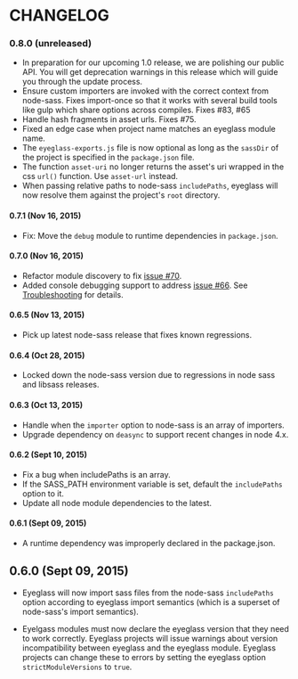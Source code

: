 # CHANGELOG

### 0.8.0 (unreleased)

* In preparation for our upcoming 1.0 release, we are polishing our
  public API.  You will get deprecation warnings in this release which
  will guide you through the update process.
* Ensure custom importers are invoked with the correct context from
  node-sass. Fixes import-once so that it works with several build tools
  like gulp which share options across compiles. Fixes #83, #65
* Handle hash fragments in asset urls. Fixes #75.
* Fixed an edge case when project name matches an eyeglass module name.
* The `eyeglass-exports.js` file is now optional as long as the
  `sassDir` of the project is specified in the `package.json` file.
* The function `asset-uri` no longer returns the asset's uri wrapped in
  the css `url()` function. Use `asset-url` instead.
* When passing relative paths to node-sass `includePaths`, eyeglass will
  now resolve them against the project's `root` directory.

#### 0.7.1 (Nov 16, 2015)

* Fix: Move the `debug` module to runtime dependencies in `package.json`.

#### 0.7.0 (Nov 16, 2015)

* Refactor module discovery to fix [issue #70](https://github.com/sass-eyeglass/eyeglass/issues/70).
* Added console debugging support to address [issue #66](https://github.com/sass-eyeglass/eyeglass/issues/66).
  See [Troubleshooting](TROUBLESHOOTING.md) for details.

#### 0.6.5 (Nov 13, 2015)

* Pick up latest node-sass release that fixes known regressions.

#### 0.6.4 (Oct 28, 2015)

* Locked down the node-sass version due to regressions in node sass and
  libsass releases.

#### 0.6.3 (Oct 13, 2015)

* Handle when the `importer` option to node-sass is an array of
  importers.
* Upgrade dependency on `deasync` to support recent changes in node 4.x.

#### 0.6.2 (Sept 10, 2015)

* Fix a bug when includePaths is an array.
* If the SASS_PATH environment variable is set, default the
  `includePaths` option to it.
* Update all node module dependencies to the latest.

#### 0.6.1 (Sept 09, 2015)

* A runtime dependency was improperly declared in the package.json.

## 0.6.0 (Sept 09, 2015)

* Eyeglass will now import sass files from the node-sass `includePaths` option
  according to eyeglass import semantics (which is a superset of
  node-sass's import semantics).

* Eyelgass modules must now declare the eyeglass version that they need
  to work correctly. Eyeglass projects will issue warnings about
  version incompatibility between eyeglass and the eyeglass module.
  Eyeglass projects can change these to errors by setting
  the eyeglass option `strictModuleVersions` to `true`.
